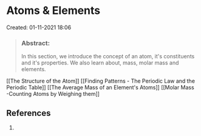 # Atoms & Elements
Created: 01-11-2021 18:06

> ### **Abstract:** 
> In this section, we introduce the concept of an atom, it's constituents and it's properties. We also learn about, mass, molar mass and elements.

[[The Structure of the Atom]]
[[Finding Patterns - The Periodic Law and the Periodic Table]]
[[The Average Mass of an Element's Atoms]]
[[Molar Mass -Counting Atoms by Weighing them]]


## References
1. 